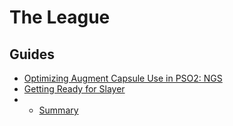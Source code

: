 # The League

## Guides

- [Optimizing Augment Capsule Use in PSO2: NGS](Guides/Augmenting.md)
- [Getting Ready for Slayer](Guides/Catching%20Up.md)
- - [Summary](Guides/Catching%20Up.md)
